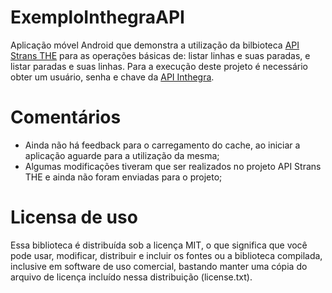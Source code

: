# ExemploInthegraAPI
Aplicação móvel Android que demonstra a utilização da bilbioteca [API Strans THE](https://github.com/tOOlmaker-equalsp/apiStransTHE) para as operações básicas de: listar linhas e suas paradas, e listar paradas e suas linhas.
Para a execução deste projeto é necessário obter um usuário, senha e chave da [API Inthegra](https://inthegra.strans.teresina.pi.gov.br).

# Comentários
- Ainda não há feedback para o carregamento do cache, ao iniciar a aplicação aguarde para a utilização da mesma;
- Algumas modificações tiveram que ser realizados no projeto API Strans THE e ainda não foram enviadas para o projeto;

# Licensa de uso
Essa biblioteca é distribuída sob a licença MIT, o que significa que você pode usar, modificar, distribuir e incluir os fontes ou a biblioteca compilada, inclusive em software de uso comercial, bastando manter uma cópia do arquivo de licença incluído nessa distribuição (license.txt).
